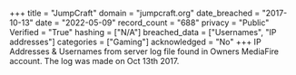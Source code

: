 +++
title = "JumpCraft"
domain = "jumpcraft.org"
date_breached = "2017-10-13"
date = "2022-05-09"
record_count = "688"
privacy = "Public"
Verified = "True"
hashing = ["N/A"]
breached_data = ["Usernames", "IP addresses"]
categories = ["Gaming"]
acknowledged = "No"
+++
IP Addresses & Usernames from server log file found in Owners MediaFire account. The log was made on Oct 13th 2017.